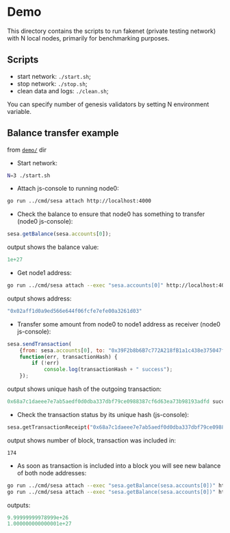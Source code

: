 # Demo

This directory contains the scripts to run fakenet (private testing network) with N local nodes,
primarily for benchmarking purposes.

## Scripts

  - start network: `./start.sh`;
  - stop network: `./stop.sh`;
  - clean data and logs: `./clean.sh`;

You can specify number of genesis validators by setting N environment variable.

## Balance transfer example

from [`demo/`](./demo/) dir

* Start network:
```sh
N=3 ./start.sh
```

* Attach js-console to running node0:
```sh
go run ../cmd/sesa attach http://localhost:4000
```

* Check the balance to ensure that node0 has something to transfer (node0 js-console):
```js
sesa.getBalance(sesa.accounts[0]);
```
 
 output shows the balance value:
```js
1e+27
```

* Get node1 address:
```sh
go run ../cmd/sesa attach --exec "sesa.accounts[0]" http://localhost:4001
```
 output shows address:
```js
"0x02aff1d0a9ed566e644f06fcfe7efe00a3261d03"
```

* Transfer some amount from node0 to node1 address as receiver (node0 js-console):
```js
sesa.sendTransaction(
	{from: sesa.accounts[0], to: "0x39F2b8b6B7c772A218fB1a1c438e375047f72d88", value:  "1000000000000000000"},
	function(err, transactionHash) {
        if (!err)
            console.log(transactionHash + " success");
    });
```
 output shows unique hash of the outgoing transaction:
```js
0x68a7c1daeee7e7ab5aedf0d0dba337dbf79ce0988387cf6d63ea73b98193adfd success
```

* Check the transaction status by its unique hash (js-console):
```sh
sesa.getTransactionReceipt("0x68a7c1daeee7e7ab5aedf0d0dba337dbf79ce0988387cf6d63ea73b98193adfd").blockNumber
```
 output shows number of block, transaction was included in:
```
174
```

* As soon as transaction is included into a block you will see new balance of both node addresses:
```sh
go run ../cmd/sesa attach --exec "sesa.getBalance(sesa.accounts[0])" http://localhost:4000
go run ../cmd/sesa attach --exec "sesa.getBalance(sesa.accounts[0])" http://localhost:4001
```
 outputs:
```js
9.99999999978999e+26
1.000000000000001e+27
```
